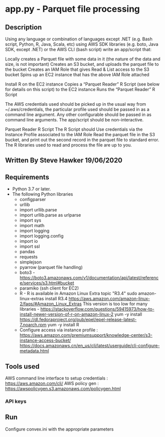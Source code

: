 app.py - Parquet file processing
====================================

## Description

Using any language or combination of languages except .NET (e.g. Bash script, Python, R, Java, Scala, etc) using AWS SDK libraries (e.g. boto, Java
SDK, except .NET) or the AWS CLI (bash script) write an app/script that:

Locally creates a Parquet file with some data in it (the nature of the data and size, is not important)
Creates an S3 bucket, and uploads the parquet file to the bucket
Creates an IAM Role that gives Read & List access to the S3 bucket
Spins up an EC2 instance that has the above IAM Role attached

Install R on the EC2 instance
Copies a “Parquet Reader” R Script (see below for details on this script) to the EC2 instance
Runs the “Parquet Reader” R Script

The AWS credentials used should be picked up in the usual way from ~/.aws/credentials, the particular profile used should be passed in as a
command line argument.
Any other configurable should be passed in as command line arguments. The app/script should be non-interactive.

Parquet Reader R Script
The R Script should
Use credentials via the Instance Profile associated to the IAM Role
Read the parquet file in the S3 bucket, and print out the second record in the parquet file to standard error.
The R libraries used to read and process the file are up to you.

## Written By Steve Hawker 19/06/2020

## Requirements

 - Python 3.7 or later.
 - The following Python libraries
   - configparser
   - urllib 
   - import urllib.parse
   - import urllib.parse as urlparse
   - import sys
   - import math
   - import logging
   - import logging.config
   - import io
   - import ssl
   - pandas
   - requests
   - simplejson
   - pyarrow (parquet file handling)
   - boto3 - https://boto3.amazonaws.com/v1/documentation/api/latest/reference/services/s3.html#bucket
   - paramiko (ssh client for EC2)
   - R - R is available in Amazon Linux Extra topic "R3.4"
     sudo amazon-linux-extras install R3.4
     https://aws.amazon.com/amazon-linux-2/faqs/#Amazon_Linux_Extras
    This version is too low for many libraries - https://stackoverflow.com/questions/59415973/how-to-install-newer-version-of-r-on-amazon-linux-2
    yum -y install https://dl.fedoraproject.org/pub/epel/epel-release-latest-7.noarch.rpm
    yum -y install R
   - Configure access via instance profile : https://aws.amazon.com/premiumsupport/knowledge-center/s3-instance-access-bucket/
     https://docs.amazonaws.cn/en_us/cli/latest/userguide/cli-configure-metadata.html
## Tools used

AWS command line interface to setup credentials : https://aws.amazon.com/cli/ 
AWS policy gen : https://awspolicygen.s3.amazonaws.com/policygen.html

### API keys

## Run	

Configure convex.ini with the appropriate parameters












